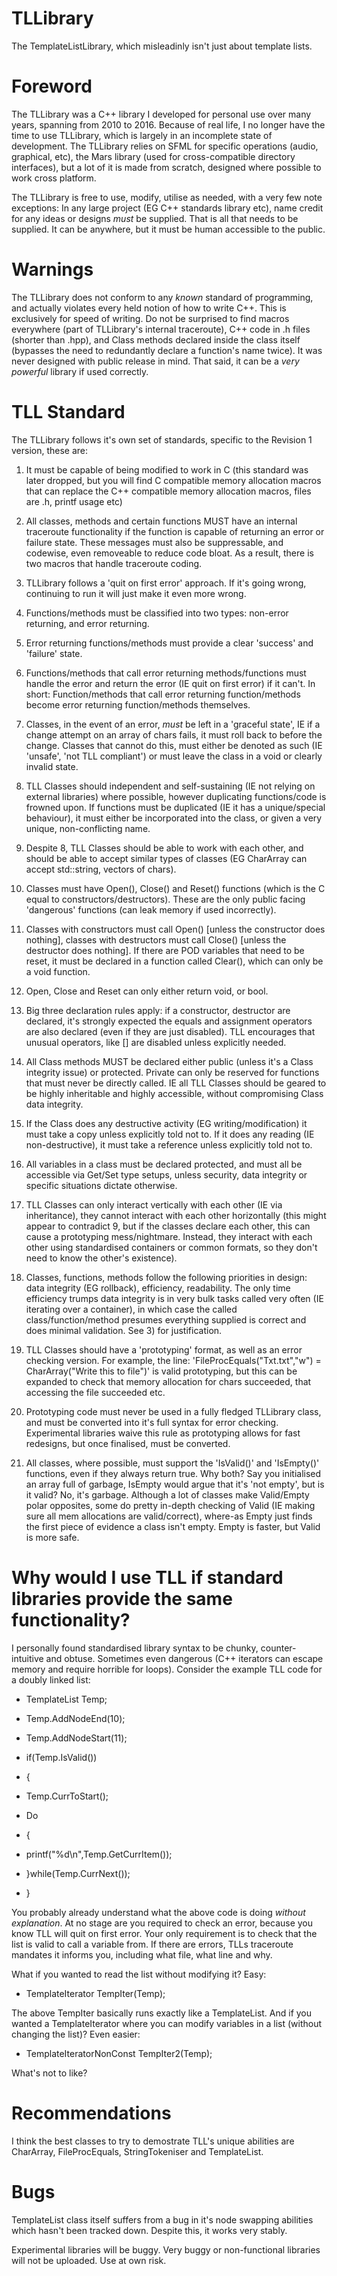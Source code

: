 # TLLibrary
The TemplateListLibrary, which misleadinly isn't just about template lists.

# Foreword
The TLLibrary was a C++ library I developed for personal use over many years, spanning from 2010 to 2016. Because of real life, I no longer have the time to use TLLibrary, which is largely in an incomplete state of development. The TLLibrary relies on SFML for specific operations (audio, graphical, etc), the Mars library (used for cross-compatible directory interfaces), but a lot of it is made from scratch, designed where possible to work cross platform.

The TLLibrary is free to use, modify, utilise as needed, with a very few note exceptions:
In any large project (EG C++ standards library etc), name credit for any ideas or designs *must* be supplied. That is all that needs to be supplied. It can be anywhere, but it must be human accessible to the public.


# Warnings
The TLLibrary does not conform to any *known* standard of programming, and actually violates every held notion of how to write C++. This is exclusively for speed of writing. Do not be surprised to find macros everywhere (part of TLLibrary's internal traceroute), C++ code in .h files (shorter than .hpp), and Class methods declared inside the class itself (bypasses the need to redundantly declare a function's name twice). It was never designed with public release in mind. That said, it can be a *very powerful* library if used correctly.

# TLL Standard

The TLLibrary follows it's own set of standards, specific to the Revision 1 version, these are:

1) It must be capable of being modified to work in C (this standard was later dropped, but you will find C compatible memory allocation macros that can replace the C++ compatible memory allocation macros, files are .h, printf usage etc)

2) All classes, methods and certain functions MUST have an internal traceroute functionality if the function is capable of returning an error or failure state. These messages must also be suppressable, and codewise, even removeable to reduce code bloat. As a result, there is two macros that handle traceroute coding.

3) TLLibrary follows a 'quit on first error' approach. If it's going wrong, continuing to run it will just make it even more wrong.

4) Functions/methods must be classified into two types: non-error returning, and error returning.

5) Error returning functions/methods must provide a clear 'success' and 'failure' state.

6) Functions/methods that call error returning methods/functions must handle the error and return the error  (IE quit on first error) if it can't. In short: Function/methods that call error returning function/methods become error returning function/methods themselves.

7) Classes, in the event of an error, *must* be left in a 'graceful state', IE if a change attempt on an array of chars fails, it must roll back to before the change. Classes that cannot do this, must either be denoted as such (IE 'unsafe', 'not TLL compliant') or must leave the class in a void or clearly invalid state.

8) TLL Classes should independent and self-sustaining (IE not relying on external libraries) where possible, however duplicating functions/code is frowned upon. If functions must be duplicated (IE it has a unique/special behaviour), it must either be incorporated into the class, or given a very unique, non-conflicting name.

9) Despite 8, TLL Classes should be able to work with each other, and should be able to accept similar types of classes (EG CharArray can accept std::string, vectors of chars).

10) Classes must have Open(), Close() and Reset() functions (which is the C equal to constructors/destructors). These are the only public facing 'dangerous' functions (can leak memory if used incorrectly).

11) Classes with constructors must call Open() [unless the constructor does nothing], classes with destructors must call Close() [unless the destructor does nothing]. If there are POD variables that need to be reset, it must be declared in a function called Clear(), which can only be a void function.

12) Open, Close and Reset can only either return void, or bool.

13) Big three declaration rules apply: if a constructor, destructor are declared, it's strongly expected the equals and assignment operators are also declared (even if they are just disabled). TLL encourages that unusual operators, like [] are disabled unless explicitly needed.

14) All Class methods MUST be declared either public (unless it's a Class integrity issue) or protected. Private can only be reserved for functions that must never be directly called. IE all TLL Classes should be geared to be highly inheritable and highly accessible, without compromising Class data integrity.

15) If the Class does any destructive activity (EG writing/modification) it must take a copy unless explicitly told not to. If it does any reading (IE non-destructive), it must take a reference unless explicitly told not to.

16) All variables in a class must be declared protected, and must all be accessible via Get/Set type setups, unless security, data integrity or specific situations dictate otherwise.

17) TLL Classes can only interact vertically with each other (IE via inheritance), they cannot interact with each other horizontally (this might appear to contradict 9, but if the classes declare each other, this can cause a prototyping mess/nightmare. Instead, they interact with each other using standardised containers or common formats, so they don't need to know the other's existence).

18) Classes, functions, methods follow the following priorities in design: data integrity (EG rollback), efficiency, readability. The only time efficiency trumps data integrity is in very bulk tasks called very often (IE iterating over a container), in which case the called class/function/method presumes everything supplied is correct and does minimal validation. See 3) for justification.

19) TLL Classes should have a 'prototyping' format, as well as an error checking version. For example, the line: 'FileProcEquals("Txt.txt","w") = CharArray("Write this to file")' is valid prototyping, but this can be expanded to check that memory allocation for chars succeeded, that accessing the file succeeded etc.

20) Prototyping code must never be used in a fully fledged TLLibrary class, and must be converted into it's full syntax for error checking. Experimental libraries waive this rule as prototyping allows for fast redesigns, but once finalised, must be converted.

21) All classes, where possible, must support the 'IsValid()' and 'IsEmpty()' functions, even if they always return true. Why both? Say you initialised an array full of garbage, IsEmpty would argue that it's 'not empty', but is it valid? No, it's garbage. Although a lot of classes make Valid/Empty polar opposites, some do pretty in-depth checking of Valid (IE making sure all mem allocations are valid/correct), where-as Empty just finds the first piece of evidence a class isn't empty. Empty is faster, but Valid is more safe.

# Why would I use TLL if standard libraries provide the same functionality?

I personally found standardised library syntax to be chunky, counter-intuitive and obtuse. Sometimes even dangerous (C++ iterators can escape memory and require horrible for loops). Consider the example TLL code for a doubly linked list:

- TemplateList<int> Temp;

- Temp.AddNodeEnd(10);
- Temp.AddNodeStart(11);

- if(Temp.IsValid())
- {
- Temp.CurrToStart();
- Do
- {
- printf("%d\n",Temp.GetCurrItem());
- }while(Temp.CurrNext());

- }


You probably already understand what the above code is doing *without explanation*. At no stage are you required to check an error, because you know TLL will quit on first error. Your only requirement is to check that the list is valid to call a variable from. If there are errors, TLLs traceroute mandates it informs you, including what file, what line and why.

What if you wanted to read the list without modifying it? Easy:

- TemplateIterator<int> TempIter(Temp);

The above TempIter basically runs exactly like a TemplateList. And if you wanted a TemplateIterator where you can modify variables in a list (without changing the list)? Even easier:

- TemplateIteratorNonConst<int> TempIter2(Temp);

What's not to like?

# Recommendations

I think the best classes to try to demostrate TLL's unique abilities are CharArray, FileProcEquals, StringTokeniser and TemplateList.

# Bugs

TemplateList class itself suffers from a bug in it's node swapping abilities which hasn't been tracked down. Despite this, it works very stably.

Experimental libraries will be buggy. Very buggy or non-functional libraries will not be uploaded. Use at own risk.
